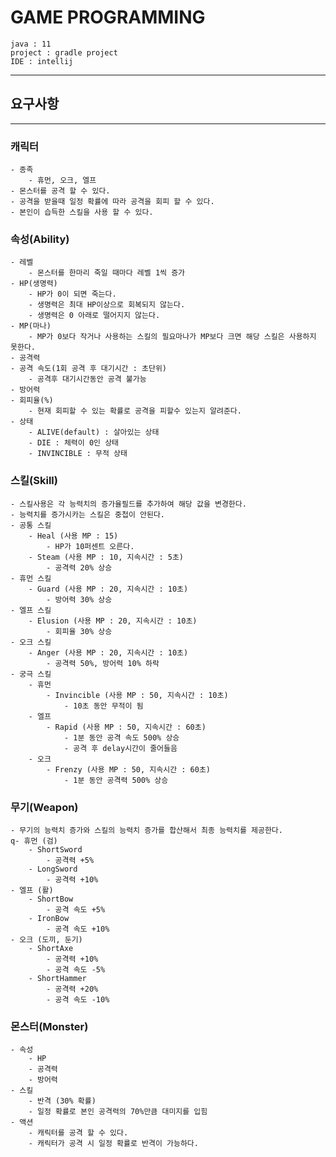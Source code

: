 # GAME PROGRAMMING

```text
java : 11
project : gradle project
IDE : intellij
```
---

## 요구사항

---
### 캐릭터
    - 종족
        - 휴먼, 오크, 엘프
    - 몬스터를 공격 할 수 있다.
    - 공격을 받을때 일정 확률에 따라 공격을 회피 할 수 있다.
    - 본인이 습득한 스킬을 사용 할 수 있다.

### 속성(Ability)
    - 레벨
        - 몬스터를 한마리 죽일 때마다 레벨 1씩 증가 
    - HP(생명력)
        - HP가 0이 되면 죽는다.
        - 생명력은 최대 HP이상으로 회복되지 않는다.
        - 생명력은 0 아래로 떨어지지 않는다.
    - MP(마나)
        - MP가 0보다 작거나 사용하는 스킬의 필요마나가 MP보다 크면 해당 스킬은 사용하지 못한다.
    - 공격력
    - 공격 속도(1회 공격 후 대기시간 : 초단위)
        - 공격후 대기시간동안 공격 불가능
    - 방어력
    - 회피율(%)
        - 현재 회피할 수 있는 확률로 공격을 피할수 있는지 알려준다.
    - 상태
        - ALIVE(default) : 살아있는 상태
        - DIE : 체력이 0인 상태
        - INVINCIBLE : 무적 상태

### 스킬(Skill)
    - 스킬사용은 각 능력치의 증가율필드를 추가하여 해당 값을 변경한다.
    - 능력치를 증가시카는 스킬은 중첩이 안된다.
    - 공통 스킬
        - Heal (사용 MP : 15)
            - HP가 10퍼센트 오른다.
        - Steam (사용 MP : 10, 지속시간 : 5초)
            - 공격력 20% 상승
    - 휴먼 스킬
        - Guard (사용 MP : 20, 지속시간 : 10초)
            - 방어력 30% 상승
    - 엘프 스킬
        - Elusion (사용 MP : 20, 지속시간 : 10초)
            - 회피율 30% 상승
    - 오크 스킬
        - Anger (사용 MP : 20, 지속시간 : 10초)
            - 공격력 50%, 방어력 10% 하락
    - 궁극 스킬
        - 휴먼
            - Invincible (사용 MP : 50, 지속시간 : 10초)
                - 10초 동안 무적이 됨
        - 엘프
            - Rapid (사용 MP : 50, 지속시간 : 60초)
                - 1분 동안 공격 속도 500% 상승
                - 공격 후 delay시간이 줄어들음
        - 오크
            - Frenzy (사용 MP : 50, 지속시간 : 60초)
                - 1분 동안 공격력 500% 상승

### 무기(Weapon)
    - 무기의 능력치 증가와 스킬의 능력치 증가를 합산해서 최종 능력치를 제공한다.
    q- 휴먼 (검)
        - ShortSword
            - 공격력 +5%
        - LongSword
            - 공격력 +10%
    - 엘프 (활)
        - ShortBow
            - 공격 속도 +5%
        - IronBow
            - 공격 속도 +10%
    - 오크 (도끼, 둔기)
        - ShortAxe
            - 공격력 +10%
            - 공격 속도 -5%
        - ShortHammer
            - 공격력 +20%
            - 공격 속도 -10%

### 몬스터(Monster)
    - 속성
        - HP
        - 공격력
        - 방어력
    - 스킬
        - 반격 (30% 확률)
        - 일정 확률로 본인 공격력의 70%만큼 대미지를 입힘
    - 액션
        - 캐릭터를 공격 할 수 있다.
        - 캐릭터가 공격 시 일정 확률로 반격이 가능하다.